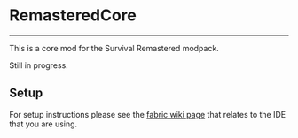 # RemasteredCore

---
This is a core mod for the Survival Remastered modpack.

Still in progress.

## Setup

For setup instructions please see the [fabric wiki page](https://fabricmc.net/wiki/tutorial:setup) that relates to the IDE that you are using.
